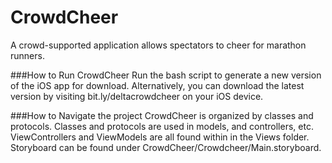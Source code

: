 # CrowdCheer
A crowd-supported application allows spectators to cheer for marathon runners.

###How to Run CrowdCheer
Run the bash script to generate a new version of the iOS app for download. Alternatively, you can download the latest version by visiting bit.ly/deltacrowdcheer on your iOS device. 


###How to Navigate the project
CrowdCheer is organized by classes and protocols. Classes and protocols are used in models, and controllers, etc. ViewControllers and ViewModels are all found within in the Views folder. Storyboard can be found under CrowdCheer/Crowdcheer/Main.storyboard. 


